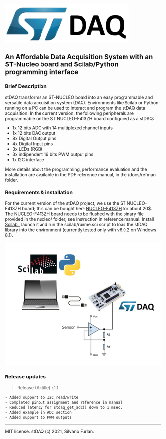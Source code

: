 
<img src="docs/img/stDAQ_logo.png" width="400"/>

## An Affordable Data Acquisition System with an ST-Nucleo board and Scilab/Python programming interface

### Brief Description

stDAQ transforms an ST-NUCLEO board into an easy programmable and versatile data acquisition system (DAQ).
Environments like Scilab or Python running on a PC can be used to interact and program the stDAQ data acquisition. 
In the current version, the following peripherals are programmable on the ST NUCLEO-F413ZH board configured as a stDAQ:
- 1x 12 bits ADC with 14 multiplexed channel inputs
- 1x 12 bits DAC output
- 8x Digital Output pins
- 4x Digital Input pins
- 3x LEDs (RGB)
- 3x indipendent 16 bits PWM output pins
- 1x I2C interface 

More details about the programming, performance evaluation and the installation are available in the PDF reference manual, in the /docs/refman folder.

### Requirements & installation

For the current version of the stDAQ project, we use the ST NUCLEO-F413ZH board; 
this can be bought here <a href="https://www.digikey.com/en/products/detail/stmicroelectronics/NUCLEO-F413ZH/6559189"> NUCLEO-F413ZH</a> for about 20$.
The NUCLEO-F413ZH board needs to be flushed with the binary file provided in the nucleo/ folder, see instruction in reference manual.
Install <a href="https://www.scilab.org/"> Scilab </a>, launch it and run the scilab/runme.sci script to load the stDAQ library into the environment (currently tested only with v6.0.2 on Windows 8.1).

![stDAQ_system](docs/img/stDAQ_system.png)

### Release updates

> Release (Antille) r.1.1

    - Added support to I2C read/write
    - Completed pinout assignment and reference in manual
    - Reduced latency for stdaq_get_adc() down to 1 msec.
    - Added example in ADC section
	- Added support to PWM outputs
	
------------------------------------------------------------------------------------
MIT license.
stDAQ (c) 2021, Silvano Furlan.

